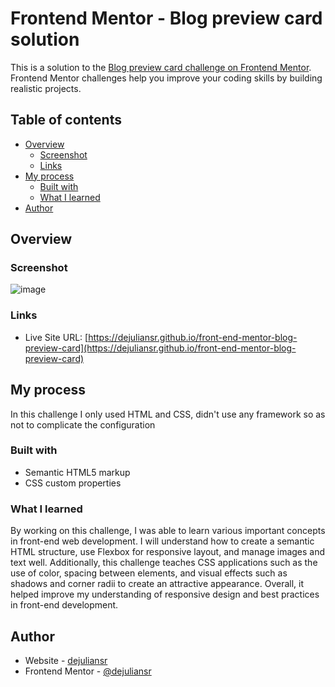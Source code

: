 # Frontend Mentor - Blog preview card solution

This is a solution to the [Blog preview card challenge on Frontend Mentor](https://www.frontendmentor.io/challenges/blog-preview-card-ckPaj01IcS). Frontend Mentor challenges help you improve your coding skills by building realistic projects. 

## Table of contents

- [Overview](#overview)
  - [Screenshot](#screenshot)
  - [Links](#links)
- [My process](#my-process)
  - [Built with](#built-with)
  - [What I learned](#what-i-learned)
- [Author](#author)

## Overview

### Screenshot

![image](https://github.com/user-attachments/assets/fbbed1d9-fd06-44d1-83bd-b4824a20c208)

### Links

- Live Site URL: [https://dejuliansr.github.io/front-end-mentor-blog-preview-card](https://dejuliansr.github.io/front-end-mentor-blog-preview-card)

## My process

In this challenge I only used HTML and CSS, didn't use any framework so as not to complicate the configuration

### Built with

- Semantic HTML5 markup
- CSS custom properties

### What I learned

By working on this challenge, I was able to learn various important concepts in front-end web development. I will understand how to create a semantic HTML structure, use Flexbox for responsive layout, and manage images and text well. Additionally, this challenge teaches CSS applications such as the use of color, spacing between elements, and visual effects such as shadows and corner radii to create an attractive appearance. Overall, it helped improve my understanding of responsive design and best practices in front-end development.

## Author

- Website - [dejuliansr](https://github.com/dejuliansr)
- Frontend Mentor - [@dejuliansr](https://www.frontendmentor.io/profile/dejuliansr)

